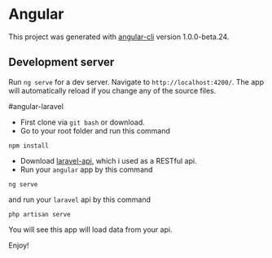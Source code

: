# Angular

This project was generated with [angular-cli](https://github.com/angular/angular-cli) version 1.0.0-beta.24.

## Development server
Run `ng serve` for a dev server. Navigate to `http://localhost:4200/`. The app will automatically reload if you change any of the source files.

#angular-laravel

- First clone via `git bash` or download.
- Go to your root folder and run this command
```
npm install
```
- Download [laravel-api](https://github.com/bad4iz/laravel-api), which i used as a RESTful api.
- Run your `angular` app by this command
```
ng serve
```
and run your `laravel` api by this command
```
php artisan serve
```
You will see this app will load data from your api.

Enjoy!
